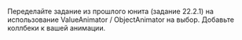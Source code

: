 Переделайте задание из прошлого юнита (задание 22.2.1) на использование ValueAnimator / ObjectAnimator на выбор. Добавьте коллбеки к вашей анимации.
